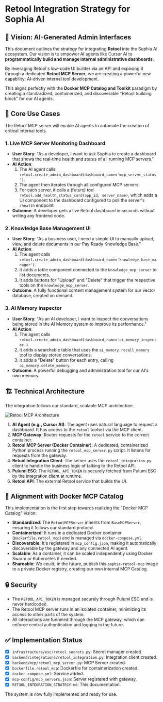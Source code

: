 # Retool Integration Strategy for Sophia AI

## 🎯 **Vision: AI-Generated Admin Interfaces**

This document outlines the strategy for integrating **Retool** into the Sophia AI ecosystem. Our vision is to empower AI agents like Cursor AI to **programmatically build and manage internal administrative dashboards**.

By leveraging Retool's low-code UI builder via an API and exposing it through a dedicated **Retool MCP Server**, we are creating a powerful new capability: AI-driven internal tool development.

This aligns perfectly with the **Docker MCP Catalog and Toolkit** paradigm by creating a standardized, containerized, and discoverable "Retool building block" for our AI agents.

## 🚀 **Core Use Cases**

The Retool MCP server will enable AI agents to automate the creation of critical internal tools.

### 1. **Live MCP Server Monitoring Dashboard**
- **User Story**: "As a developer, I want to ask Sophia to create a dashboard that shows the real-time health and status of all running MCP servers."
- **AI Action**:
    1. The AI agent calls `retool.create_admin_dashboard(dashboard_name='mcp_server_status')`.
    2. The agent then iterates through all configured MCP servers.
    3. For each server, it calls a (future) tool `retool.add_health_status_card(app_id, server_name)`, which adds a UI component to the dashboard configured to poll the server's `/health` endpoint.
- **Outcome**: A developer gets a live Retool dashboard in seconds without writing any frontend code.

### 2. **Knowledge Base Management UI**
- **User Story**: "As a business user, I need a simple UI to manually upload, view, and delete documents in our Pay Ready Knowledge Base."
- **AI Action**:
    1. The agent calls `retool.create_admin_dashboard(dashboard_name='knowledge_base_manager')`.
    2. It adds a table component connected to the `knowledge_mcp_server` to list documents.
    3. It adds buttons for "Upload" and "Delete" that trigger the respective tools on the `knowledge_mcp_server`.
- **Outcome**: A fully functional content management system for our vector database, created on demand.

### 3. **AI Memory Inspector**
- **User Story**: "As an AI developer, I want to inspect the conversations being stored in the AI Memory system to improve its performance."
- **AI Action**:
    1. The agent calls `retool.create_admin_dashboard(dashboard_name='ai_memory_inspector')`.
    2. It adds a searchable table that uses the `ai_memory.recall_memory` tool to display stored conversations.
    3. It adds a "Delete" button for each entry, calling `ai_memory.delete_memory`.
- **Outcome**: A powerful debugging and administration tool for our AI's own memory.

## 🏗️ **Technical Architecture**

The integration follows our standard, scalable MCP architecture.

![Retool MCP Architecture](https://i.imgur.com/example.png)  <!-- Conceptual image -->

1.  **AI Agent (e.g., Cursor AI)**: The agent uses natural language to request a dashboard. It has access to the `retool` toolset via the MCP client.
2.  **MCP Gateway**: Routes requests for the `retool` service to the correct container.
3.  **Retool MCP Server (Docker Container)**: A dedicated, containerized Python process running the `retool_mcp_server.py` script. It listens for requests from the gateway.
4.  **Retool Integration Client**: The server uses the `retool_integration.py` client to handle the business logic of talking to the Retool API.
5.  **Pulumi ESC**: The `RETOOL_API_TOKEN` is securely fetched from Pulumi ESC by the integration client at runtime.
6.  **Retool API**: The external Retool service that builds the UI.

## 🐳 **Alignment with Docker MCP Catalog**

This implementation is the first step towards realizing the "Docker MCP Catalog" vision:

- **Standardized**: The `RetoolMCPServer` inherits from `BaseMCPServer`, ensuring it follows our standard protocol.
- **Containerized**: It runs in a dedicated Docker container (`Dockerfile.retool_mcp`) and is managed via `docker-compose.yml`.
- **Discoverable**: It's registered in `mcp_config.json`, making it automatically discoverable by the gateway and any connected AI agent.
- **Scalable**: As a container, it can be scaled independently using Docker Swarm or Kubernetes if needed.
- **Shareable**: We could, in the future, publish this `sophia-retool-mcp` image to a private Docker registry, creating our own internal MCP Catalog.

## 🔒 **Security**

- The `RETOOL_API_TOKEN` is managed securely through Pulumi ESC and is never hardcoded.
- The Retool MCP server runs in an isolated container, minimizing its access to other parts of the system.
- All interactions are funneled through the MCP gateway, which can enforce central authentication and logging in the future.

## ✅ **Implementation Status**

- [x] `infrastructure/esc/retool_secrets.py`: Secret manager created.
- [x] `backend/integrations/retool_integration.py`: Integration client created.
- [x] `backend/mcp/retool_mcp_server.py`: MCP Server created.
- [x] `Dockerfile.retool_mcp`: Dockerfile for containerization created.
- [x] `docker-compose.yml`: Service added.
- [x] `mcp-config/mcp_servers.json`: Server registered with gateway.
- [x] `RETOOL_INTEGRATION_STRATEGY.md`: This documentation.

The system is now fully implemented and ready for use.
